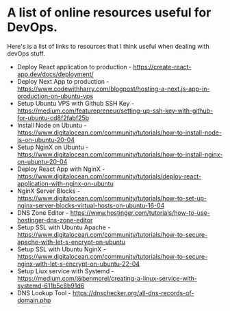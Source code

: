 # A list of online resources useful for DevOps.


Here's is a list of links to resources that I think useful when dealing with devOps stuff.

- Deploy React application to production - https://create-react-app.dev/docs/deployment/
- Deploy Next App to production - https://www.codewithharry.com/blogpost/hosting-a-next.js-app-in-production-on-ubuntu-vps
- Setup Ubuntu VPS with Github SSH Key - https://medium.com/featurepreneur/setting-up-ssh-key-with-github-for-ubuntu-cd8f2fabf25b
- Install Node on Ubuntu - https://www.digitalocean.com/community/tutorials/how-to-install-node-js-on-ubuntu-20-04
- Setup NginX on Ubuntu - https://www.digitalocean.com/community/tutorials/how-to-install-nginx-on-ubuntu-20-04
- Deploy React App with NginX - https://www.digitalocean.com/community/tutorials/deploy-react-application-with-nginx-on-ubuntu
- NginX Server Blocks - https://www.digitalocean.com/community/tutorials/how-to-set-up-nginx-server-blocks-virtual-hosts-on-ubuntu-16-04
- DNS Zone Editor - https://www.hostinger.com/tutorials/how-to-use-hostinger-dns-zone-editor
- Setup SSL with Ubuntu Apache - https://www.digitalocean.com/community/tutorials/how-to-secure-apache-with-let-s-encrypt-on-ubuntu
- Setup SSL with Ubuntu NginX - https://www.digitalocean.com/community/tutorials/how-to-secure-nginx-with-let-s-encrypt-on-ubuntu-22-04
- Setup Liux service with Systemd - https://medium.com/@benmorel/creating-a-linux-service-with-systemd-611b5c8b91d6
- DNS Lookup Tool - https://dnschecker.org/all-dns-records-of-domain.php


